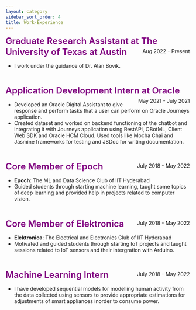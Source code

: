 ```yaml
---
layout: category
sidebar_sort_order: 4
title: Work-Experience
---
```


<!-- Content of Work-Experience Page -->
<div markdown=1>
<p></p>
<span style="font-size: 1.5rem; font-weight: 600; color:purple; line-height: 1.25; margin-top: 1rem; margin-bottom: 0.5rem;"> Graduate Research Assistant at The University of Texas at Austin </span><span style="float: right; line-height: 1.25; margin-top: 0.25rem; margin-bottom: 0.5rem;">Aug 2022 - Present</span>
<ul>
<li>I work under the guidance of Dr. Alan Bovik.</li>
</ul>
<br>

<p></p>
<span style="font-size: 1.5rem; font-weight: 600; color:purple; line-height: 1.25; margin-top: 1rem; margin-bottom: 0.5rem;"> Application Development Intern at Oracle </span><span style="float: right; line-height: 1.25; margin-top: 0.25rem; margin-bottom: 0.5rem;">May 2021 - July 2021</span>
<ul>
<li>Developed an Oracle Digital Assistant to give response and perform tasks that a user can perform on Oracle Journeys application.</li>
<li>Created dataset and worked on backend functioning of the chatbot and integrating it with Journeys application using RestAPI, OBotML, Client Web SDK and Oracle HCM Cloud. Used tools like Mocha Chai and Jasmine frameworks for testing and JSDoc for writing documentation.</li>
</ul>
<br>

<span style="font-size: 1.5rem; font-weight: 600; color:purple; line-height: 1.25; margin-top: 1rem; margin-bottom: 0.5rem;"> Core Member of Epoch </span><span style="float: right; line-height: 1.25; margin-top: 0.25rem; margin-bottom: 0.5rem;">July 2018 - May 2022</span>
<ul>
<li><strong>Epoch</strong>: The ML and Data Science Club of IIT Hyderabad</li>
<li>Guided students through starting machine learning, taught some topics of deep learning and provided help in projects related to computer vision.</li>
</ul>
<br>

<span style="font-size: 1.5rem; font-weight: 600; color:purple; line-height: 1.25; margin-top: 1rem; margin-bottom: 0.5rem;"> Core Member of Elektronica </span><span style="float: right; line-height: 1.25; margin-top: 0.25rem; margin-bottom: 0.5rem;">July 2018 - May 2022</span>
<ul>
<li><strong>Elektronica</strong>: The Electrical and Electronics Club of IIT Hyderabad</li>
<li>Motivated and guided students through starting IoT projects and taught sessions related to IoT sensors and their intergration with Arduino.</li>
</ul>
<br>

<span style="font-size: 1.5rem; font-weight: 600; color:purple; line-height: 1.25; margin-top: 1rem; margin-bottom: 0.5rem;"> Machine Learning Intern </span><span style="float: right; line-height: 1.25; margin-top: 0.25rem; margin-bottom: 0.5rem;">July 2018 - May 2022</span>
<ul>
<li>I have developed sequential models for modelling human activity from the data collected using sensors to provide appropriate estimations for adjustments of smart appliances inorder to consume power.</li>
</ul>
</div>